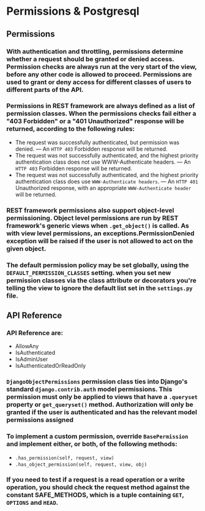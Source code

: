 # Permissions & Postgresql
## Permissions
### With authentication and throttling, permissions determine whether a request should be granted or denied access. Permission checks are always run at the very start of the view, before any other code is allowed to proceed. Permissions are used to grant or deny access for different classes of users to different parts of the API.
### Permissions in REST framework are always defined as a list of permission classes. When the permissions checks fail either a "403 Forbidden" or a "401 Unauthorized" response will be returned, according to the following rules:
- The request was successfully authenticated, but permission was denied. — An `HTTP 403` Forbidden response will be returned.
- The request was not successfully authenticated, and the highest priority authentication class does not use WWW-Authenticate headers. — An `HTTP 403` Forbidden response will be returned.
- The request was not successfully authenticated, and the highest priority authentication class does use `WWW-Authenticate headers`. — An `HTTP 401` Unauthorized response, with an appropriate `WWW-Authenticate header` will be returned.
### REST framework permissions also support object-level permissioning. Object level permissions are run by REST framework's generic views when `.get_object()` is called. As with view level permissions, an exceptions.PermissionDenied exception will be raised if the user is not allowed to act on the given object.
### The default permission policy may be set globally, using the `DEFAULT_PERMISSION_CLASSES` setting.  when you set new permission classes via the class attribute or decorators you're telling the view to ignore the default list set in the `settings.py` file.
## API Reference
### API Reference are:
- AllowAny
- IsAuthenticated
- IsAdminUser
- IsAuthenticatedOrReadOnly
### `DjangoObjectPermissions` permission class ties into Django's standard `django.contrib.auth` model permissions. This permission must only be applied to views that have a `.queryset` property or `get_queryset()` method. Authorization will only be granted if the user is authenticated and has the relevant model permissions assigned
### To implement a custom permission, override `BasePermission` and implement either, or both, of the following methods:
- `.has_permission(self, request, view)`
- `.has_object_permission(self, request, view, obj)`
### If you need to test if a request is a read operation or a write operation, you should check the request method against the constant SAFE_METHODS, which is a tuple containing `GET`, `OPTIONS` and `HEAD`.
